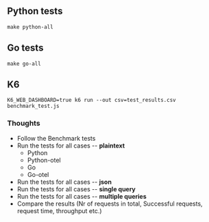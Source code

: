 ## Python tests
```shell
make python-all
```

## Go tests
```shell
make go-all
```

## K6

```shell
K6_WEB_DASHBOARD=true k6 run --out csv=test_results.csv benchmark_test.js
``` 

### Thoughts

- Follow the Benchmark tests
- Run the tests for all cases -- **plaintext**
    - Python
    - Python-otel
    - Go
    - Go-otel
- Run the tests for all cases -- **json**
- Run the tests for all cases -- **single query**
- Run the tests for all cases -- **multiple queries**
- Compare the results (Nr of requests in total, Successful requests, request time, throughput etc.)
